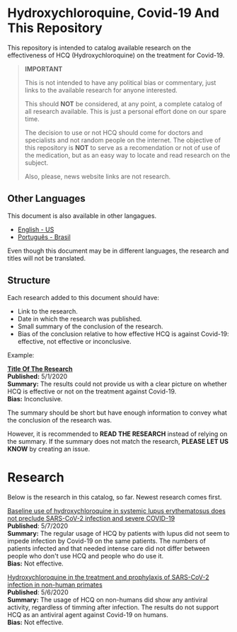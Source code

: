# Hydroxychloroquine, Covid-19 And This Repository

This repository is intended to catalog available research on the effectiveness of HCQ (Hydroxychloroquine) on the treatment for Covid-19.

> **IMPORTANT**
> 
> This is not intended to have any political bias or commentary, just links to the available research for anyone interested.
> 
> This should **NOT** be considered, at any point, a complete catalog of all research available. This is just a personal effort done on our spare time.
> 
> The decision to use or not HCQ should come for doctors and specialists and not random people on the internet. The objective of this repository is **NOT** to serve as a recomendation or not of use of the medication, but as an easy way to locate and read research on the subject.
> 
> Also, please, news website links are not research.

## Other Languages

This document is also available in other langagues.

- [English - US](README.md)
- [Português - Brasil](README.pt-br.md)

Even though this document may be in different languages, the research and titles will not be translated.

## Structure

Each research added to this document should have:

- Link to the research.
- Date in which the research was published.
- Small summary of the conclusion of the research.
- Bias of the conclusion relative to how effective HCQ is against Covid-19: effective, not effective or inconclusive.

Example:

**[Title Of The Research](http://someurl.com/the-research)**  
**Published:** 5/1/2020  
**Summary:** The results could not provide us with a clear picture on whether HCQ is effective or not on the treatment against Covid-19.  
**Bias:** Inconclusive.

The summary should be short but have enough information to convey what the conclusion of the research was.

However, it is recommended to **READ THE RESEARCH** instead of relying on the summary. If the summary does not match the research, **PLEASE LET US KNOW** by creating an issue.

# Research

Below is the research in this catalog, so far. Newest research comes first.

[Baseline use of hydroxychloroquine in systemic lupus erythematosus does not preclude SARS-CoV-2 infection and severe COVID-19](https://ard.bmj.com/content/early/2020/05/07/annrheumdis-2020-217690)  
**Published**: 5/7/2020  
**Summary:** The regular usage of HCQ by patients with lupus did not seem to impede infection by Covid-19 on the same patients. The numbers of patients infected and that needed intense care did not differ between people who don't use HCQ and people who do use it.  
**Bias:** Not effective.

[Hydroxychloroquine in the treatment and prophylaxis of SARS-CoV-2 infection in non-human primates](https://www.researchsquare.com/article/rs-27223/v1)  
**Published**: 5/6/2020  
**Summary:** The usage of HCQ on non-humans did show any antiviral activity, regardless of timming after infection. The results do not support HCQ as an antiviral agent against Covid-19 on humans.  
**Bias:** Not effective.
